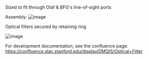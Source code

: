 Sized to fit through Olaf & BFG's line-of-sight ports

Assembly:
![image](https://github.com/user-attachments/assets/a1f7be0a-38d1-47f9-b8fb-3a50febbb437)


Optical filters secured by retaining ring

![image](https://github.com/user-attachments/assets/1036a9d5-de13-43fd-b096-4cfaf1e7e056)


For development documentation, see the confluence page: https://confluence.slac.stanford.edu/display/DMQIS/Optical+Filter
